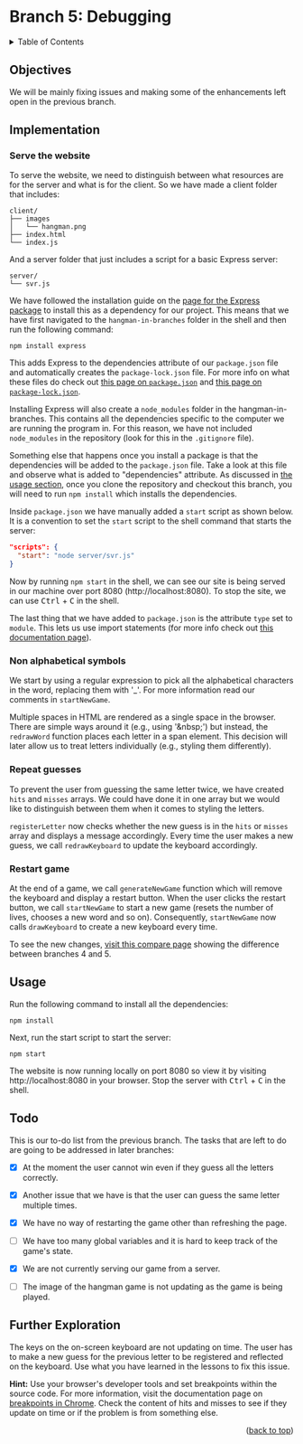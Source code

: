 <div id="top"></div>

<!-- BRANCH TITLE -->

# Branch 5: Debugging

<!-- TABLE OF CONTENTS -->
<details>
  <summary>Table of Contents</summary>
  <ol>
    <li><a href="#objectives">Objectives</a></li>
    <li><a href="#implementation">Implementation</a>
      <ol>
        <li><a href="#serve-the-website">Serve the website</a></li>
        <li><a href="#non-alphabetical-symbols">Non alphabetical symbols</a></li>
        <li><a href="#repeat-guesses">Repeat guesses</a></li>
        <li><a href="#restart-game">Restart game</a></li>
      </ol>
    </li>
    <li><a href="#usage">Usage</a></li>
    <li><a href="#todo">Todo</a></li>
    <li><a href="#further-exploration">Further Exploration</a></li>
  </ol>
</details>

## Objectives

We will be mainly fixing issues and making some of the enhancements left open in the previous branch.

## Implementation

### Serve the website

To serve the website, we need to distinguish between what resources are for the server and what is for the client.
So we have made a client folder that includes:

```
client/
├── images
│   └── hangman.png
├── index.html
└── index.js
```

And a server folder that just includes a script for a basic Express server:

```
server/
└── svr.js
```

We have followed the installation guide on the [page for the Express package](https://www.npmjs.com/package/express) to install this as a dependency for our project.
This means that we have first navigated to the `hangman-in-branches` folder in the shell and then run the following command:

```
npm install express
```

This adds Express to the dependencies attribute of our `package.json` file and automatically creates the `package-lock.json` file.
For more info on what these files do check out [this page on `package.json`](https://docs.npmjs.com/cli/v8/configuring-npm/package-json) and [this page on `package-lock.json`](https://docs.npmjs.com/cli/v8/configuring-npm/package-json).

Installing Express will also create a `node_modules` folder in the hangman-in-branches.
This contains all the dependencies specific to the computer we are running the program in.
For this reason, we have not included `node_modules` in the repository (look for this in the `.gitignore` file).

Something else that happens once you install a package is that the dependencies will be added to the `package.json` file.
Take a look at this file and observe what is added to "dependencies" attribute.
As discussed in [the usage section](#usage), once you clone the repository and checkout this branch, you will need to run `npm install` which installs the dependencies.

Inside `package.json` we have manually added a `start` script as shown below.
It is a convention to set the `start` script to the shell command that starts the server:

```json
"scripts": {
  "start": "node server/svr.js"
}
```

Now by running `npm start` in the shell, we can see our site is being served in our machine over port 8080 (http://localhost:8080).
To stop the site, we can use <kbd>Ctrl</kbd> + <kbd>C</kbd> in the shell.

The last thing that we have added to `package.json` is the attribute `type` set to `module`.
This lets us use import statements (for more info check out [this documentation page](https://nodejs.org/docs/latest-v13.x/api/esm.html#esm_enabling)).

### Non alphabetical symbols

We start by using a regular expression to pick all the alphabetical characters in the word, replacing them with '\_'.
For more information read our comments in `startNewGame`.

Multiple spaces in HTML are rendered as a single space in the browser.
There are simple ways around it (e.g., using '\&nbsp;') but instead, the `redrawWord` function places each letter in a span element.
This decision will later allow us to treat letters individually (e.g., styling them differently).

### Repeat guesses

To prevent the user from guessing the same letter twice, we have created `hits` and `misses` arrays.
We could have done it in one array but we would like to distinguish between them when it comes to styling the letters.

`registerLetter` now checks whether the new guess is in the `hits` or `misses` array and displays a message accordingly.
Every time the user makes a new guess, we call `redrawKeyboard` to update the keyboard accordingly.

### Restart game

At the end of a game, we call `generateNewGame` function which will remove the keyboard and display a restart button.
When the user clicks the restart button, we call `startNewGame` to start a new game (resets the number of lives, chooses a new word and so on).
Consequently, `startNewGame` now calls `drawKeyboard` to create a new keyboard every time.

To see the new changes, [visit this compare page](https://github.com/portsoc/hangman-in-branches/compare/4...5?diff=split) showing the difference between branches 4 and 5.

## Usage

Run the following command to install all the dependencies:

```
npm install
```

Next, run the start script to start the server:

```
npm start
```

The website is now running locally on port 8080 so view it by visiting http://localhost:8080 in your browser.
Stop the server with <kbd>Ctrl</kbd> + <kbd>C</kbd> in the shell.

## Todo

This is our to-do list from the previous branch.
The tasks that are left to do are going to be addressed in later branches:

- [x] At the moment the user cannot win even if they guess all the letters correctly.

- [x] Another issue that we have is that the user can guess the same letter multiple times.

- [x] We have no way of restarting the game other than refreshing the page.

- [ ] We have too many global variables and it is hard to keep track of the game's state.

- [x] We are not currently serving our game from a server.

- [ ] The image of the hangman game is not updating as the game is being played.

## Further Exploration

The keys on the on-screen keyboard are not updating on time.
The user has to make a new guess for the previous letter to be registered and reflected on the keyboard.
Use what you have learned in the lessons to fix this issue.

**Hint:** Use your browser's developer tools and set breakpoints within the source code.
For more information, visit the documentation page on [breakpoints in Chrome](https://developer.chrome.com/docs/devtools/javascript/breakpoints/).
Check the content of hits and misses to see if they update on time or if the problem is from something else.

<p align="right">(<a href="#top">back to top</a>)</p>
